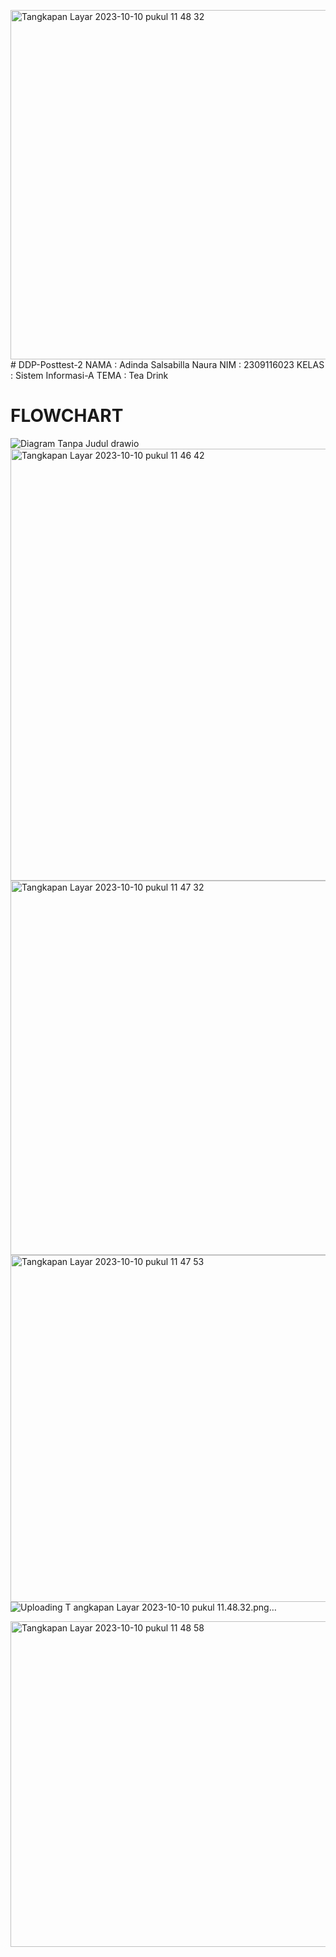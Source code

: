 <img width="559" alt="Tangkapan Layar 2023-10-10 pukul 11 48 32" src="https://github.com/salsabllanr/DDP-Posttest-2/assets/144398756/2cdb09cd-b1f6-4403-8cc7-fb904db7fb58"># DDP-Posttest-2
NAMA  : Adinda Salsabilla Naura 
NIM   : 2309116023
KELAS : Sistem Informasi-A
TEMA  : Tea Drink

# FLOWCHART
![Diagram Tanpa Judul drawio](https://github.com/salsabllanr/DDP-Posttest-2/assets/144398756/e90493c8-0e4d-49fd-b293-33c230d7d45e)
<img width="691" alt="Tangkapan Layar 2023-10-10 pukul 11 46 42" src="https://github.com/salsabllanr/DDP-Posttest-2/assets/144398756/c4cadde8-9396-4479-8b85-5ba1a927079f">
<img width="599" alt="Tangkapan Layar 2023-10-10 pukul 11 47 32" src="https://github.com/salsabllanr/DDP-Posttest-2/assets/144398756/f13a8e72-2c74-4c21-8522-9389f3d39b4e">
<img width="555" alt="Tangkapan Layar 2023-10-10 pukul 11 47 53" src="https://github.com/salsabllanr/DDP-Posttest-2/assets/144398756/e81d5fa4-fc6b-4b4e-b35c-ad7a0ed56f87">![Uploading <img width="631" alt="Tangkapan Layar 2023-10-10 pukul 11 50 15" src="https://github.com/salsabllanr/DDP-Posttest-2/assets/144398756/ea26a54e-fc34-460a-b534-ebe34f6d522b">
<img width="677" alt="Tangkapan Layar 2023-10-10 pukul 11 50 02" src="https://github.com/salsabllanr/DDP-Posttest-2/assets/144398756/3156cfb7-591d-4e78-9256-912ec8f43c0c">
<img width="533" alt="Tangkapan Layar 2023-10-10 pukul 11 49 40" src="https://github.com/salsabllanr/DDP-Posttest-2/assets/144398756/4161ba20-0607-4438-88dd-fa468d86c20d">
<img width="677" alt="Tangkapan Layar 2023-10-10 pukul 11 49 26" src="https://github.com/salsabllanr/DDP-Posttest-2/assets/144398756/d001c980-134f-4c2d-af90-a14675a18b35">
<img width="578" alt="Tangkapan Layar 2023-10-10 pukul 11 49 16" src="https://github.com/salsabllanr/DDP-Posttest-2/assets/144398756/7193c071-4dbb-45c1-8816-d2660eccc7cb">
<img width="491" alt="Tangkapan Layar 2023-10-10 pukul 11 49 11" src="https://github.com/salsabllanr/DDP-Posttest-2/assets/144398756/9f1c23d8-000c-47a6-91ea-be520e3580de">
T<img width="580" alt="Tangkapan Layar 2023-10-10 pukul 11 48 39" src="https://github.com/salsabllanr/DDP-Posttest-2/assets/144398756/0aa593cd-7e63-4d61-958e-f60e8321bdd7">
angkapan Layar 2023-10-10 pukul 11.48.32.png…]()

<img width="521" alt="Tangkapan Layar 2023-10-10 pukul 11 48 58" src="https://github.com/salsabllanr/DDP-Posttest-2/assets/144398756/2e4aa458-3692-4b7d-8de4-17c7f21d98d3">

